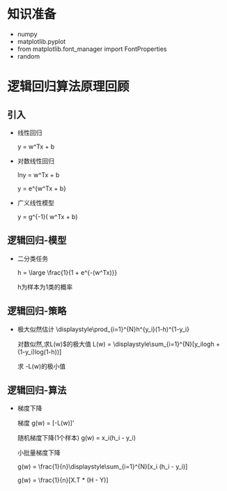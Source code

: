 # 知识准备
* numpy
* matplotlib.pyplot
* from matplotlib.font_manager import FontProperties
* random

# 逻辑回归算法原理回顾

## 引入

* 线性回归

    y = w^Tx + b


* 对数线性回归

     lny = w^Tx + b
    
    y = e^{w^Tx + b}


* 广义线性模型
    
     y = g^{-1}( w^Tx + b)


## 逻辑回归-模型

* 二分类任务

     h = \large \frac{1}{1 + e^{-(w^Tx)}} 

     h为样本为1类的概率

## 逻辑回归-策略

* 极大似然估计 \displaystyle\prod_{i=1}^{N}h^{y_i}(1-h)^{1-y_i}

     对数似然,求L(w)$的极大值 L(w) = \displaystyle\sum_{i=1}^{N}[y_ilogh + (1-y_i)log(1-h))]

     求 -L(w)的极小值

## 逻辑回归-算法

* 梯度下降

    梯度 g(w) = [-L(w)]'

    随机梯度下降(1个样本) g(w) = x_i(h_i - y_i)

    小批量梯度下降 
    
    g(w) = \frac{1}{n}\displaystyle\sum_{i=1}^{N}[x_i (h_i - y_i)]
    
    g(w) = \frac{1}{n}[X.T  * (H - Y)]
